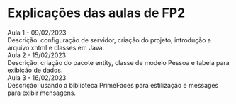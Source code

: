 # **Explicações das aulas de FP2**  
Aula 1 - 09/02/2023  
Descrição: configuração de servidor, criação do projeto, introdução a arquivo xhtml e classes em Java.  
Aula 2 - 15/02/2023  
Descrição: criação do pacote entity, classe de modelo Pessoa e tabela para exibição de dados.  
Aula 3 - 16/02/2023  
Descrição: usando a biblioteca PrimeFaces para estilização e messages para exibir mensagens.
